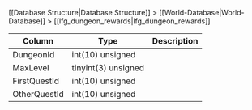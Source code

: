 [[Database Structure|Database Structure]] > [[World-Database|World-Database]] > [[lfg_dungeon_rewards|lfg_dungeon_rewards]]

Column | Type | Description
--- | --- | ---
DungeonId | int(10) unsigned | 
MaxLevel | tinyint(3) unsigned | 
FirstQuestId | int(10) unsigned | 
OtherQuestId | int(10) unsigned | 
